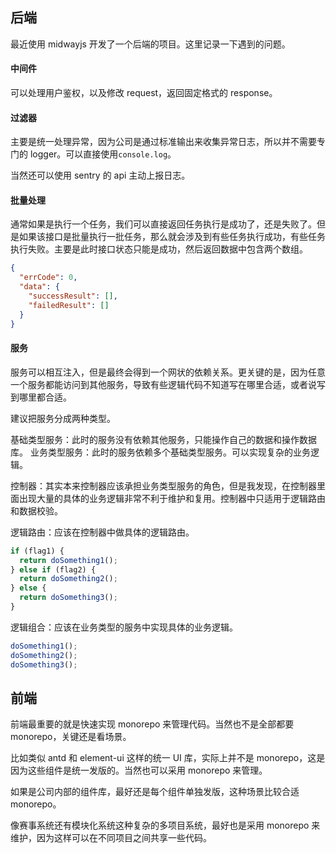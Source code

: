 ## 后端

最近使用 midwayjs 开发了一个后端的项目。这里记录一下遇到的问题。

#### 中间件

可以处理用户鉴权，以及修改 request，返回固定格式的 response。

#### 过滤器

主要是统一处理异常，因为公司是通过标准输出来收集异常日志，所以并不需要专门的 logger。可以直接使用`console.log`。

当然还可以使用 sentry 的 api 主动上报日志。

#### 批量处理

通常如果是执行一个任务，我们可以直接返回任务执行是成功了，还是失败了。但是如果该接口是批量执行一批任务，那么就会涉及到有些任务执行成功，有些任务执行失败。主要是此时接口状态只能是成功，然后返回数据中包含两个数组。

```json
{
  "errCode": 0,
  "data": {
    "successResult": [],
    "failedResult": []
  }
}
```

#### 服务

服务可以相互注入，但是最终会得到一个网状的依赖关系。更关键的是，因为任意一个服务都能访问到其他服务，导致有些逻辑代码不知道写在哪里合适，或者说写到哪里都合适。

建议把服务分成两种类型。

基础类型服务：此时的服务没有依赖其他服务，只能操作自己的数据和操作数据库。
业务类型服务：此时的服务依赖多个基础类型服务。可以实现复杂的业务逻辑。

控制器：其实本来控制器应该承担业务类型服务的角色，但是我发现，在控制器里面出现大量的具体的业务逻辑非常不利于维护和复用。控制器中只适用于逻辑路由和数据校验。

逻辑路由：应该在控制器中做具体的逻辑路由。

```ts
if (flag1) {
  return doSomething1();
} else if (flag2) {
  return doSomething2();
} else {
  return doSomething3();
}
```

逻辑组合：应该在业务类型的服务中实现具体的业务逻辑。

```ts
doSomething1();
doSomething2();
doSomething3();
```

## 前端

前端最重要的就是快速实现 monorepo 来管理代码。当然也不是全部都要 monorepo，关键还是看场景。

比如类似 antd 和 element-ui 这样的统一 UI 库，实际上并不是 monorepo，这是因为这些组件是统一发版的。当然也可以采用 monorepo 来管理。

如果是公司内部的组件库，最好还是每个组件单独发版，这种场景比较合适 monorepo。

像赛事系统还有模块化系统这种复杂的多项目系统，最好也是采用 monorepo 来维护，因为这样可以在不同项目之间共享一些代码。
